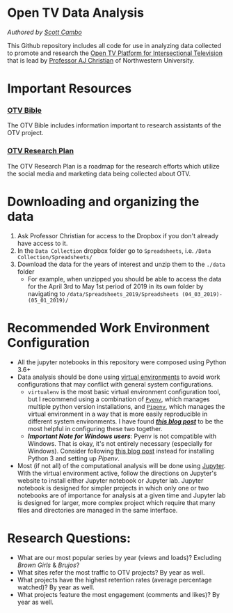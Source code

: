 # Open TV Data Analysis
*Authored by [Scott Cambo](http://www.scottallencambo.com)*

This Github repository includes all code for use in analyzing data collected to promote and research 
the [Open TV Platform for Intersectional Television](https://ajchristian.org/projects/#/open-tv-beta)
that is lead by [Professor AJ Christian](https://ajchristian.org/) of Northwestern University.

# Important Resources
### [OTV Bible](https://docs.google.com/document/d/1UILj0y_OTnWyv1QIfBcDpczUQdF7CesVnUoC_KNSTgc/edit?ts=5e174da0#)
The OTV Bible includes information important to research assistants of the OTV project.

### [OTV Research Plan](https://docs.google.com/document/d/1VR-LG5srw26tv3r2tFKOtD4WhOhTwcgwM7e4Kv29BgU/edit)
The OTV Research Plan is a roadmap for the research efforts which utilize the social media and marketing
data being collected about OTV.

# Downloading and organizing the **data**
1. Ask Professor Christian for access to the Dropbox if you don't already have access to it.
2. In the `Data Collection` dropbox folder go to `Spreadsheets`, i.e. `/Data Collection/Spreadsheets/`
3. Download the data for the years of interest and unzip them to the `./data` folder
    * For example, when unzipped you should be able to access the data for the April 3rd to May 1st period of 2019 in its own folder by navigating to `/data/Spreadsheets_2019/Spreadsheets (04_03_2019)-(05_01_2019)/`

# Recommended Work Environment Configuration
* All the jupyter notebooks in this repository were composed using Python 3.6+
* Data analysis should be done using [virtual environments](https://packaging.python.org/guides/installing-using-pip-and-virtual-environments/) to avoid work configurations that may conflict with general system configurations.
    * `virtualenv` is the most basic virtual environment configuration tool, but I recommend using a combination of [`Pyenv`](https://github.com/pyenv/pyenv), which manages multiple python version installations, and [`Pipenv`](https://pipenv.readthedocs.io/en/latest/), which manages the virtual environment in a way that is more easily reproducible in different system environments. I have found [***this blog post***](https://hackernoon.com/reaching-python-development-nirvana-bb5692adf30c) to be the most helpful in configuring these two together.
    * ***Important Note for Windows users***: Pyenv is not compatible with Windows. That is okay, it's not entirely necessary (especially for Windows). Consider following [this blog post](https://docs.python-guide.org/starting/install3/win/) instead for installing Python 3 and setting up *Pipenv*. 
* Most (if not all) of the computational analysis will be done using [Jupyter](https://jupyter.org/). With the virtual environment active, follow the directions on Jupyter's website to install either Jupyter notebook or Jupyter lab. Jupyter notebook is designed for simpler projects in which only one or two notebooks are of importance
for analysis at a given time and Jupyter lab is designed for larger, more complex project which require that many files and directories are managed in the same interface.

# Research Questions:
* What are our most popular series by year (views and loads)? Excluding *Brown Girls* & *Brujos*?
* What sites refer the most traffic to OTV projects? By year as well.
* What projects have the highest retention rates (average percentage watched)? By year as well.
* What projects feature the most engagement (comments and likes)? By year as well.